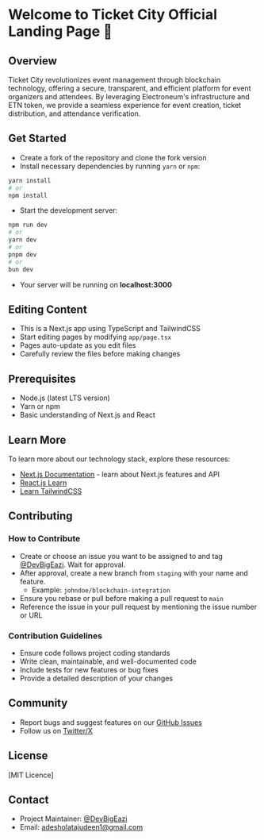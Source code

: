# Welcome to Ticket City Official Landing Page 👋

## Overview
Ticket City revolutionizes event management through blockchain technology, offering a secure, transparent, and efficient platform for event organizers and attendees. By leveraging Electroneum's infrastructure and ETN token, we provide a seamless experience for event creation, ticket distribution, and attendance verification.

## Get Started
- Create a fork of the repository and clone the fork version
- Install necessary dependencies by running `yarn` or `npm`:
```bash
yarn install
# or
npm install
```
- Start the development server:
```bash
npm run dev
# or
yarn dev
# or
pnpm dev
# or
bun dev
```
- Your server will be running on **localhost:3000**

## Editing Content
- This is a Next.js app using TypeScript and TailwindCSS
- Start editing pages by modifying `app/page.tsx`
- Pages auto-update as you edit files
- Carefully review the files before making changes

## Prerequisites
- Node.js (latest LTS version)
- Yarn or npm
- Basic understanding of Next.js and React

## Learn More
To learn more about our technology stack, explore these resources:
- [Next.js Documentation](https://nextjs.org/docs) - learn about Next.js features and API
- [React.js Learn](https://react.dev/learn)
- [Learn TailwindCSS](https://tailwindcss.com/docs/installation/using-postcss)

## Contributing
### How to Contribute
- Create or choose an issue you want to be assigned to and tag [@DevBigEazi](https://github.com/DevBigEazi). Wait for approval.
- After approval, create a new branch from `staging` with your name and feature. 
  - Example: `johndoe/blockchain-integration`
- Ensure you rebase or pull before making a pull request to `main`
- Reference the issue in your pull request by mentioning the issue number or URL

### Contribution Guidelines
- Ensure code follows project coding standards
- Write clean, maintainable, and well-documented code
- Include tests for new features or bug fixes
- Provide a detailed description of your changes

## Community
- Report bugs and suggest features on our [GitHub Issues](https://github.com/CityBlockLab/TicketCityLandingPage/issues)
- Follow us on [Twitter/X](https://twitter.com/ticket_City_xyz)

## License
[MIT Licence]

## Contact
- Project Maintainer: [@DevBigEazi](https://github.com/DevBigEazi)
- Email: adesholatajudeen1@gmail.com
